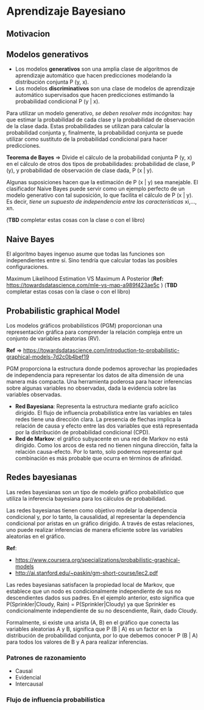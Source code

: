 # Aprendizaje Bayesiano

## Motivacion

## Modelos generativos

* Los modelos **generativos** son una amplia clase de algoritmos de aprendizaje automático que hacen predicciones modelando la distribución conjunta P (y, x). 
* Los modelos **discriminativos** son una clase de modelos de aprendizaje automático supervisados que hacen predicciones estimando la probabilidad condicional P (y | x). 

Para utilizar un modelo generativo, _se deben resolver más incógnitas_: hay que estimar la probabilidad de cada clase y la probabilidad de observación de la clase dada. Estas probabilidades se utilizan para calcular la probabilidad conjunta y, finalmente, la probabilidad conjunta se puede utilizar como sustituto de la probabilidad condicional para hacer predicciones. 

**Teorema de Bayes** => Divide el cálculo de la probabilidad conjunta P (y, x) en el cálculo de otros dos tipos de probabilidades: probabilidad de clase, P (y), y probabilidad de observación de clase dada, P (x | y). 

Algunas suposiciones hacen que la estimación de P (x | y) sea manejable. El clasificador Naive Bayes puede servir como un ejemplo perfecto de un modelo generativo con tal suposición, lo que facilita el cálculo de P (x | y). Es decir, _tiene un supuesto de independencia entre las características_ xi,…, xn. 

(**TBD** completar estas cosas con la clase o con el libro)

## Naive Bayes

El algoritmo bayes ingenuo asume que todas las funciones son independientes entre sí. Sino tendría que calcular todas las posibles configuraciones. 

Maximum Likelihood Estimation VS Maximum A Posterior (**Ref:** https://towardsdatascience.com/mle-vs-map-a989f423ae5c )
(**TBD** completar estas cosas con la clase o con el libro)


## Probabilistic graphical Model

Los modelos gráficos probabilísticos (PGM) proporcionan una representación gráfica para comprender la relación compleja entre un conjunto de variables aleatorias (RV). 

**Ref** => https://towardsdatascience.com/introduction-to-probabilistic-graphical-models-7d2c0b4bef19

PGM proporciona la estructura donde podemos aprovechar las propiedades de independencia para representar los datos de alta dimensión de una manera más compacta. Una herramienta poderosa para hacer inferencias sobre algunas variables no observadas, dada la evidencia sobre las variables observadas. 

* **Red Bayesiana**: Representa la estructura mediante grafo acíclico dirigido. El flujo de influencia probabilística entre las variables en tales redes tiene una dirección clara. La presencia de flechas implica la relación de causa y efecto entre las dos variables que está representada por la distribución de probabilidad condicional (CPD). 
* **Red de Markov**: el gráfico subyacente en una red de Markov no está dirigido. Como los arcos de esta red no tienen ninguna dirección, falta la relación causa-efecto. Por lo tanto, solo podemos representar qué combinación es más probable que ocurra en términos de afinidad. 

## Redes bayesianas

Las redes bayesianas son un tipo de modelo gráfico probabilístico que utiliza la inferencia bayesiana para los cálculos de probabilidad. 

Las redes bayesianas tienen como objetivo modelar la dependencia condicional y, por lo tanto, la causalidad, al representar la dependencia condicional por aristas en un gráfico dirigido. A través de estas relaciones, uno puede realizar inferencias de manera eficiente sobre las variables aleatorias en el gráfico.

**Ref**:
* https://www.coursera.org/specializations/probabilistic-graphical-models
* http://ai.stanford.edu/~paskin/gm-short-course/lec2.pdf

Las redes bayesianas satisfacen la propiedad local de Markov, que establece que un nodo es condicionalmente independiente de sus no descendientes dados sus padres. En el ejemplo anterior, esto significa que P(Sprinkler|Cloudy, Rain) = P(Sprinkler|Cloudy) ya que Sprinkler  es condicionalmente independiente de su no descendiente, Rain, dado Cloudy.

Formalmente, si existe una arista (A, B) en el gráfico que conecta las variables aleatorias A y B, significa que P (B | A) es un factor en la distribución de probabilidad conjunta, por lo que debemos conocer P (B | A) para todos los valores de B y A para realizar inferencias. 

### Patrones de razonamiento
* Causal
* Evidencial
* Intercausal


### Flujo de influencia probabilística


































































































